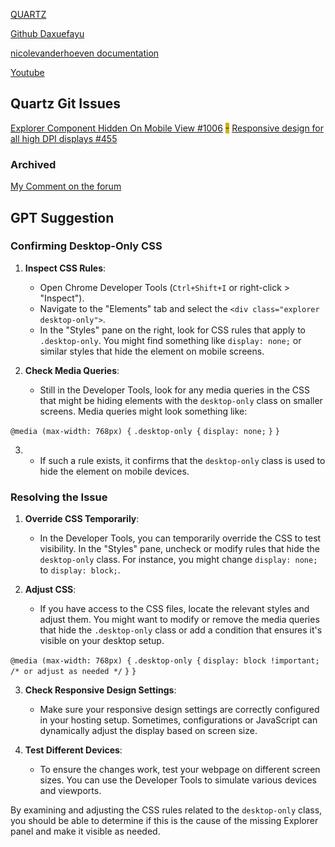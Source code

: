 

[QUARTZ](https://quartz.jzhao.xyz/build)

[Github Daxuefayu](https://github.com/A000045/daxuefayu/tree/v4/content/%E5%A4%A7%E5%AD%A6%E6%B3%95%E8%AF%AD)

[nicolevanderhoeven documentation](https://notes.nicolevanderhoeven.com/How+to+publish+Obsidian+notes+with+Quartz+on+GitHub+Pages)

[Youtube](https://www.youtube.com/watch?v=6s6DT1yN4dw)


## Quartz Git Issues

[Explorer Component Hidden On Mobile View #1006](https://github.com/jackyzha0/quartz/issues/1006)
	<span style="background:#d4b106">-</span> [Responsive design for all high DPI displays #455](https://github.com/jackyzha0/quartz/issues/455)

### Archived
[My Comment on the forum](https://github.com/jackyzha0/quartz/issues/769)


## GPT Suggestion

### Confirming Desktop-Only CSS

1. **Inspect CSS Rules**:
    
    - Open Chrome Developer Tools (`Ctrl+Shift+I` or right-click > "Inspect").
    - Navigate to the "Elements" tab and select the `<div class="explorer desktop-only">`.
    - In the "Styles" pane on the right, look for CSS rules that apply to `.desktop-only`. You might find something like `display: none;` or similar styles that hide the element on mobile screens.
2. **Check Media Queries**:
    
    - Still in the Developer Tools, look for any media queries in the CSS that might be hiding elements with the `desktop-only` class on smaller screens. Media queries might look something like:

`@media (max-width: 768px) {`
  `.desktop-only {`
    `display: none;`
  `}`
`}`

3. - If such a rule exists, it confirms that the `desktop-only` class is used to hide the element on mobile devices.

### Resolving the Issue

1. **Override CSS Temporarily**:
    
    - In the Developer Tools, you can temporarily override the CSS to test visibility. In the "Styles" pane, uncheck or modify rules that hide the `desktop-only` class. For instance, you might change `display: none;` to `display: block;`.
2. **Adjust CSS**:
    
    - If you have access to the CSS files, locate the relevant styles and adjust them. You might want to modify or remove the media queries that hide the `.desktop-only` class or add a condition that ensures it's visible on your desktop setup.

`@media (max-width: 768px) {`
  `.desktop-only {`
    `display: block !important; /* or adjust as needed */`
  `}`
`}`

3. **Check Responsive Design Settings**:
    
    - Make sure your responsive design settings are correctly configured in your hosting setup. Sometimes, configurations or JavaScript can dynamically adjust the display based on screen size.
4. **Test Different Devices**:
    
    - To ensure the changes work, test your webpage on different screen sizes. You can use the Developer Tools to simulate various devices and viewports.

By examining and adjusting the CSS rules related to the `desktop-only` class, you should be able to determine if this is the cause of the missing Explorer panel and make it visible as needed.